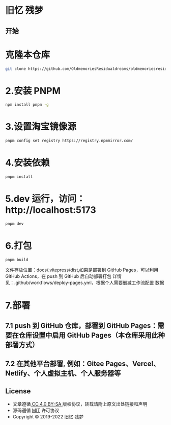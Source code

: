 

# 旧忆 残梦

## 开始
# 克隆本仓库
```sh
git clone https://github.com/OldmemoriesResidualdreams/oldmemoriesresidualdreams.github.io.git
```

# 2.安装 PNPM
```sh
npm install pnpm -g
```
# 3.设置淘宝镜像源
```sh
pnpm config set registry https://registry.npmmirror.com/
```

# 4.安装依赖
```sh
pnpm install
```

# 5.dev 运行，访问：http://localhost:5173
```sh
pnpm dev
```
# 6.打包
```sh
pnpm build
```

 文件存放位置：docs/.vitepress/dist,如果是部署到 GitHub Pages，可以利用 GitHub Actions，在 push 到 GitHub 后自动部署打包
 详情见：.github/workflows/deploy-pages.yml，根据个人需要删减工作流配置
 数据

# 7.部署
## 7.1 push 到 GitHub 仓库，部署到 GitHub Pages：需要在仓库设置中启用 GitHub Pages（本仓库采用此种部署方式）
## 7.2 在其他平台部署, 例如：Gitee Pages、Vercel、Netlify、个人虚拟主机、个人服务器等



## License

- 文章遵循[ CC 4.0 BY-SA ](http://creativecommons.org/licenses/by-sa/4.0/)版权协议，转载请附上原文出处链接和声明
- 源码遵循 [MIT](https://github.com/Charles7c/charles7c.github.io/blob/main/LICENSE) 许可协议
- Copyright © 2019-2022 旧忆 残梦

